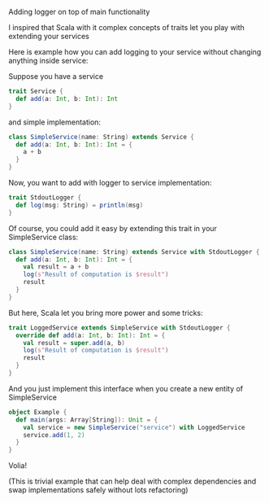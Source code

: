 Adding logger on top of main functionality

I inspired that Scala with it complex concepts of traits let you play with extending your services

Here is example how you can add logging to your service without changing anything inside service:

Suppose you have a service
```scala
trait Service {
  def add(a: Int, b: Int): Int
}
```

and simple implementation:
```scala
class SimpleService(name: String) extends Service {
  def add(a: Int, b: Int): Int = {
    a + b
  }
}
```

Now, you want to add with logger to service implementation:
```scala
trait StdoutLogger {
  def log(msg: String) = println(msg)
}
```
Of course, you could add it easy by extending this trait in your SimpleService class:
```scala
class SimpleService(name: String) extends Service with StdoutLogger {
  def add(a: Int, b: Int): Int = {
    val result = a + b
    log(s"Result of computation is $result")
    result
  }
}
```

But here, Scala let you bring more power and some tricks:
```scala
trait LoggedService extends SimpleService with StdoutLogger {
  override def add(a: Int, b: Int): Int = {
    val result = super.add(a, b)
    log(s"Result of computation is $result")
    result
  }
}
```
And you just implement this interface when you create a new entity of SimpleService
```scala
object Example {
  def main(args: Array[String]): Unit = {
    val service = new SimpleService("service") with LoggedService
    service.add(1, 2)
  }
}
```
Volia!

(This is trivial example that can help deal with complex dependencies and swap implementations safely without lots refactoring)